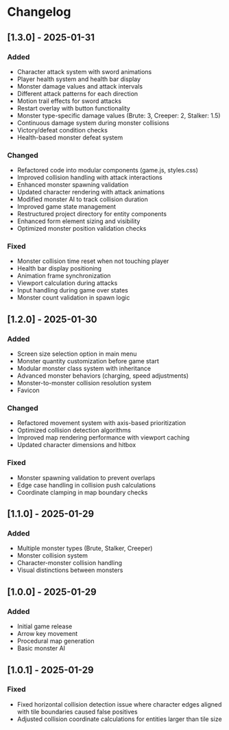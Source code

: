 # Changelog

## [1.3.0] - 2025-01-31
### Added
- Character attack system with sword animations
- Player health system and health bar display
- Monster damage values and attack intervals
- Different attack patterns for each direction
- Motion trail effects for sword attacks
- Restart overlay with button functionality
- Monster type-specific damage values (Brute: 3, Creeper: 2, Stalker: 1.5)
- Continuous damage system during monster collisions
- Victory/defeat condition checks
- Health-based monster defeat system

### Changed
- Refactored code into modular components (game.js, styles.css)
- Improved collision handling with attack interactions
- Enhanced monster spawning validation
- Updated character rendering with attack animations
- Modified monster AI to track collision duration
- Improved game state management
- Restructured project directory for entity components
- Enhanced form element sizing and visibility
- Optimized monster position validation checks

### Fixed
- Monster collision time reset when not touching player
- Health bar display positioning
- Animation frame synchronization
- Viewport calculation during attacks
- Input handling during game over states
- Monster count validation in spawn logic

## [1.2.0] - 2025-01-30
### Added
- Screen size selection option in main menu
- Monster quantity customization before game start
- Modular monster class system with inheritance
- Advanced monster behaviors (charging, speed adjustments)
- Monster-to-monster collision resolution system
- Favicon

### Changed
- Refactored movement system with axis-based prioritization
- Optimized collision detection algorithms
- Improved map rendering performance with viewport caching
- Updated character dimensions and hitbox

### Fixed
- Monster spawning validation to prevent overlaps
- Edge case handling in collision push calculations
- Coordinate clamping in map boundary checks

## [1.1.0] - 2025-01-29
### Added
- Multiple monster types (Brute, Stalker, Creeper)
- Monster collision system
- Character-monster collision handling
- Visual distinctions between monsters

## [1.0.0] - 2025-01-29
### Added
- Initial game release
- Arrow key movement
- Procedural map generation
- Basic monster AI

## [1.0.1] - 2025-01-29
### Fixed
- Fixed horizontal collision detection issue where character edges aligned with tile boundaries caused false positives
- Adjusted collision coordinate calculations for entities larger than tile size